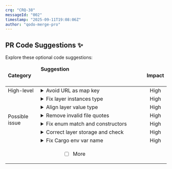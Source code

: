 ```yaml
---
crq: "CRQ-38"
messageId: "002"
timestamp: "2025-09-11T19:08:06Z"
author: "qodo-merge-pro"
---
```


## PR Code Suggestions ✨

<!-- 1db61d2 -->

Explore these optional code suggestions:

<table><thead><tr><td><strong>Category</strong></td><td align=left><strong>Suggestion&nbsp; &nbsp; &nbsp; &nbsp; &nbsp; &nbsp; &nbsp; &nbsp; &nbsp; &nbsp; &nbsp; &nbsp; &nbsp; &nbsp; &nbsp; &nbsp; &nbsp; &nbsp; &nbsp; &nbsp; &nbsp; &nbsp; &nbsp; &nbsp; &nbsp; &nbsp; &nbsp; &nbsp; &nbsp; &nbsp; &nbsp; &nbsp; &nbsp; &nbsp; &nbsp; &nbsp; &nbsp; &nbsp; &nbsp; &nbsp; &nbsp; &nbsp; &nbsp; &nbsp; &nbsp; &nbsp; &nbsp; &nbsp; &nbsp; &nbsp; &nbsp; &nbsp; &nbsp; &nbsp; &nbsp; &nbsp; &nbsp; &nbsp; &nbsp; &nbsp; &nbsp; &nbsp; &nbsp; &nbsp; &nbsp; &nbsp; </strong></td><td align=center><strong>Impact</strong></td></tr><tbody><tr><td rowspan=1>High-level</td>
<td>



<details><summary>Avoid URL as map key</summary>

___

**In <code>submodule-collector</code>, the report uses the repository's remote URL as the key <br>in its main <code>HashMap</code>. This is problematic because multiple local checkouts of the <br>same repository will overwrite each other in the report, leading to data loss. <br>The suggestion is to change the key to the unique filesystem path of each <br>repository. This ensures all found repositories are correctly represented, <br>allowing downstream tools like <code>report-analyzer-rs</code> to accurately detect duplicate <br>URLs and perform a complete reconciliation.**


### Examples:



<details>
<summary>
<a href="https://github.com/meta-introspector/git-submodules-rs-nix/pull/19/files#diff-a47f0db0f72bdfe38e4c5fc28fcb76ddd4adc991f2b12a672f14f8348411c83aR60-R63">submodule-collector/src/main.rs [60-63]</a>
</summary></details>



<details>
<summary>
<a href="https://github.com/meta-introspector/git-submodules-rs-nix/pull/19/files#diff-a47f0db0f72bdfe38e4c5fc28fcb76ddd4adc991f2b12a672f14f8348411c83aR91-R93">submodule-collector/src/main.rs [91-93]</a>
</summary></details>




### Solution Walkthrough:



#### Before:
```rust
// In submodule-collector/src/main.rs

struct Report {
    // Key is the repository URL, which is not unique on a filesystem.
    repositories: HashMap<String, RepoInfo>,
    ...
}

fn main() -> Result<...> {
    ...
    for repo_path in git_repos {
        ...
        // This will overwrite entries if multiple repos share the same URL.
        report.repositories.insert(repo_info.url.clone(), repo_info);
        ...
    }
    ...
}

```



#### After:
```rust
// In submodule-collector/src/main.rs

struct Report {
    // Key is the repository's absolute path, which is unique.
    repositories: HashMap<PathBuf, RepoInfo>,
    ...
}

fn main() -> Result<...> {
    ...
    for repo_path in git_repos {
        ...
        // The key is now the unique path, preventing data loss.
        // The repo_info object itself still contains the URL.
        report.repositories.insert(repo_info.path.clone(), repo_info);
        ...
    }
    ...
}

```




<details><summary>Suggestion importance[1-10]: 9</summary>

__

Why: The suggestion correctly identifies a critical design flaw in `submodule-collector` where using the repository URL as a map key causes data loss for multiple checkouts of the same repository, undermining the tool's reconciliation purpose.


</details></details></td><td align=center>High

</td></tr><tr><td rowspan=6>Possible issue</td>
<td>



<details><summary>Fix layer instances type</summary>

___

**<code>instances</code> should store <code>Instance<T></code>, not <code>T</code>. This currently won’t compile and <br><code>add_instance</code>/<code>describe</code> assume instances are <code>Instance<T></code>. Change the field type and <br>use <code>T::value_count()</code> for the assertion.**

[lattice_code_generator/src/lib.rs [110-133]](https://github.com/meta-introspector/git-submodules-rs-nix/pull/19/files#diff-243854d89636db85a935fa955ee16fa44ea3ca7092902bc29701c3a825b0ba0aR110-R133)

```diff
 pub struct LatticeLayer<T: HasValueCount + std::fmt::Debug> {
     pub value_type: ValueType,
-    pub instances: Vec<T>,
+    pub instances: Vec<Instance<T>>,
 }
 
 impl<T: HasValueCount + std::fmt::Debug> LatticeLayer<T> {
     pub fn new(value_type: ValueType) -> Self {
         Self { value_type, instances: Vec::new() }
     }
 
     pub fn add_instance(&mut self, instance: Instance<T>) {
-        assert_eq!(instance.units[0].value_count(), self.value_type.count(),
+        assert_eq!(T::value_count(), self.value_type.count(),
                    "Instance unit value count must match layer's value type");
         self.instances.push(instance);
     }
 
     pub fn describe(&self) {
         println!("\n--- Lattice Layer: {:?} (k={}) ---", self.value_type, self.value_type.count());
         for instance in &self.instances {
             instance.describe();
         }
     }
 }
```



`[To ensure code accuracy, apply this suggestion manually]`


<details><summary>Suggestion importance[1-10]: 9</summary>

__

Why: The suggestion correctly identifies a compilation error where an `Instance<T>` is pushed into a `Vec<T>`, and also improves a fragile assertion, preventing a potential panic.


</details></details></td><td align=center>High

</td></tr><tr><td>



<details><summary>Align layer value type</summary>

___

**These layers use <code>bool</code> units (k=2) but are created with a 3-value type, causing a <br>runtime assert/panic on insert. Align the layer <code>ValueType</code> to <code>Bit</code> to match the <br>unit type.**

[src/lib.rs [27-29]](https://github.com/meta-introspector/git-submodules-rs-nix/pull/19/files#diff-b1a35a68f14e696205874893c07fd24fdb88882b47c23cc0e0c80a30c7d53759R27-R29)

```diff
-let mut crq_documentation_layer = LatticeLayer::<bool>::new(ValueType::ThreeValue);
-let mut meme_documentation_layer = LatticeLayer::<bool>::new(ValueType::ThreeValue);
-let mut general_documentation_layer = LatticeLayer::<bool>::new(ValueType::ThreeValue);
+let mut crq_documentation_layer = LatticeLayer::<bool>::new(ValueType::Bit);
+let mut meme_documentation_layer = LatticeLayer::<bool>::new(ValueType::Bit);
+let mut general_documentation_layer = LatticeLayer::<bool>::new(ValueType::Bit);
```



`[To ensure code accuracy, apply this suggestion manually]`


<details><summary>Suggestion importance[1-10]: 9</summary>

__

Why: The suggestion correctly identifies a type mismatch that would cause a runtime panic due to an assertion failure, as the `LatticeLayer` is initialized with `ValueType::ThreeValue` but expects `bool` units.


</details></details></td><td align=center>High

</td></tr><tr><td>



<details><summary>Remove invalid file quotes</summary>

___

**The file is wrapped in non-Rust triple quotes, making the source invalid. Remove <br>the stray quotes so it’s valid Rust (or convert them to proper Rust comments).**

[src/grand_unified_search.rs [1-148]](https://github.com/meta-introspector/git-submodules-rs-nix/pull/19/files#diff-b8a48c02f53b75052bc23d20df7488207a5b86d7815d3fb29ef0b8b985553ab1R1-R148)

```diff
-"""//! This program conceptually outlines a "Grand Unified Search" system in Rust.
+//! This program conceptually outlines a "Grand Unified Search" system in Rust.
 ...
-""
+// (rest of file unchanged; removed stray closing quotes)
```



`[To ensure code accuracy, apply this suggestion manually]`


<details><summary>Suggestion importance[1-10]: 9</summary>

__

Why: The suggestion correctly identifies that the entire file is wrapped in triple quotes, which is invalid Rust syntax and would prevent compilation.


</details></details></td><td align=center>High

</td></tr><tr><td>



<details><summary>Fix enum match and constructors</summary>

___

**The <code>count</code> method currently returns no values and the <code>zos_sequence</code> constructs <br>tuple variants without required payloads, causing compile errors. Implement <br>concrete returns in the match arms and pass canonical payloads for tuple <br>variants. This ensures the enum is well-formed and usable across the lattice <br>code.**

[generated_lattice_code/value_type.rs [1]](https://github.com/meta-introspector/git-submodules-rs-nix/pull/19/files#diff-4534ce506bbc5e0a512da2a9f61948dc44575940029777e3be9fa6f1ce706735R1-R1)

```diff
-# [derive (Debug , PartialEq , Eq , Clone , Copy)] pub enum ValueType { Bit , ThreeValue , FiveValue , PrimeValue7 (u8) , PrimeValue11 (u8) , PrimeValue13 (u8) , PrimeValue17 (u8) , PrimeValue19 (u8) , } impl ValueType { pub fn count (& self) -> u8 { match self { ValueType :: Bit , ValueType :: ThreeValue , ValueType :: FiveValue , ValueType :: PrimeValue7 (p) , ValueType :: PrimeValue11 (p) , ValueType :: PrimeValue13 (p) , ValueType :: PrimeValue17 (p) , ValueType :: PrimeValue19 (p) , } } pub fn zos_sequence () -> Vec < ValueType > { vec ! [ValueType :: Bit , ValueType :: ThreeValue , ValueType :: FiveValue , ValueType :: PrimeValue7 , ValueType :: PrimeValue11 , ValueType :: PrimeValue13 , ValueType :: PrimeValue17 , ValueType :: PrimeValue19 ,] } }
+#[derive(Debug, PartialEq, Eq, Clone, Copy)]
+pub enum ValueType {
+    Bit,
+    ThreeValue,
+    FiveValue,
+    PrimeValue7(u8),
+    PrimeValue11(u8),
+    PrimeValue13(u8),
+    PrimeValue17(u8),
+    PrimeValue19(u8),
+}
 
+impl ValueType {
+    pub fn count(&self) -> u8 {
+        match self {
+            ValueType::Bit => 2,
+            ValueType::ThreeValue => 3,
+            ValueType::FiveValue => 5,
+            ValueType::PrimeValue7(_) => 7,
+            ValueType::PrimeValue11(_) => 11,
+            ValueType::PrimeValue13(_) => 13,
+            ValueType::PrimeValue17(_) => 17,
+            ValueType::PrimeValue19(_) => 19,
+        }
+    }
+
+    pub fn zos_sequence() -> Vec<ValueType> {
+        vec![
+            ValueType::Bit,
+            ValueType::ThreeValue,
+            ValueType::FiveValue,
+            ValueType::PrimeValue7(7),
+            ValueType::PrimeValue11(11),
+            ValueType::PrimeValue13(13),
+            ValueType::PrimeValue17(17),
+            ValueType::PrimeValue19(19),
+        ]
+    }
+}
+
```



`[To ensure code accuracy, apply this suggestion manually]`


<details><summary>Suggestion importance[1-10]: 9</summary>

__

Why: The suggestion correctly identifies two compile-time errors in the generated code: the `count` method's match arms do not return values, and the `zos_sequence` function instantiates enum variants without their required payloads.


</details></details></td><td align=center>High

</td></tr><tr><td>



<details><summary>Correct layer storage and check</summary>

___

**The <code>instances</code> field type does not match what <code>add_instance</code> pushes, and calling a <br>static trait method via an instance will not compile and may also panic on empty <br><code>units</code>. Store <code>Instance<T></code> in <code>instances</code> and compare <code>T::value_count()</code> against the <br>layer’s value type. This removes the out-of-bounds risk and fixes the type <br>mismatch.**

[generated_lattice_code/lattice_layer_struct.rs [1]](https://github.com/meta-introspector/git-submodules-rs-nix/pull/19/files#diff-0aacd04a7a621f806b54ffa94092f874682700841e03474720504945ec824126R1-R1)

```diff
-# [derive (Debug , Clone)] pub struct LatticeLayer < T : HasValueCount + std :: fmt :: Debug > { pub value_type : ValueType , pub instances : Vec < T > , } impl < T : HasValueCount + std :: fmt :: Debug > LatticeLayer < T > { pub fn new (value_type : ValueType) -> Self { Self { value_type , instances : Vec :: new () } } pub fn add_instance (& mut self , instance : Instance < T >) { assert_eq ! (instance . units [0] . value_count () , self . value_type . count () , "Instance unit value count must match layer's value type") ; self . instances . push (instance) ; } pub fn describe (& self) { println ! ("\n--- Lattice Layer: {:?} (k={}) ---" , self . value_type , self . value_type . count ()) ; for instance in & self . instances { instance . describe () ; } } }
+#[derive(Debug, Clone)]
+pub struct LatticeLayer<T: HasValueCount + std::fmt::Debug> {
+    pub value_type: ValueType,
+    pub instances: Vec<Instance<T>>,
+}
 
+impl<T: HasValueCount + std::fmt::Debug> LatticeLayer<T> {
+    pub fn new(value_type: ValueType) -> Self {
+        Self {
+            value_type,
+            instances: Vec::new(),
+        }
+    }
+
+    pub fn add_instance(&mut self, instance: Instance<T>) {
+        assert_eq!(
+            T::value_count(),
+            self.value_type.count(),
+            "Instance unit value count must match layer's value type"
+        );
+        self.instances.push(instance);
+    }
+
+    pub fn describe(&self) {
+        println!(
+            "\n--- Lattice Layer: {:?} (k={}) ---",
+            self.value_type,
+            self.value_type.count()
+        );
+        for instance in &self.instances {
+            instance.describe();
+        }
+    }
+}
+
```



`[To ensure code accuracy, apply this suggestion manually]`


<details><summary>Suggestion importance[1-10]: 9</summary>

__

Why: The suggestion correctly identifies a compile-time type mismatch where an `Instance<T>` is pushed into a `Vec<T>`, and also points out a potential panic from accessing `units[0]` which it corrects by using the static `T::value_count()` method.


</details></details></td><td align=center>High

</td></tr><tr><td>



<details><summary>Fix Cargo env var name</summary>

___

**The Cargo-provided env var replaces hyphens with underscores in binary names. <br>Use the underscore form so the variable resolves at compile time and the test <br>can locate the binary. This prevents a build-time "environment variable not <br>defined" error.**

[submodule-collector/tests/main_execution_test.rs [6]](https://github.com/meta-introspector/git-submodules-rs-nix/pull/19/files#diff-f0ca198a718b31ebcb98cfb1b258adf263175cf536d8c8883def9223df093fdbR6-R6)

```diff
-let cargo_bin_path = PathBuf::from(env!("CARGO_BIN_EXE_submodule-collector"));
+let cargo_bin_path = PathBuf::from(env!("CARGO_BIN_EXE_submodule_collector"));
```



`[To ensure code accuracy, apply this suggestion manually]`


<details><summary>Suggestion importance[1-10]: 9</summary>

__

Why: The suggestion correctly identifies that Cargo normalizes hyphens to underscores in environment variables for binary executables, fixing a definite compile-time error in the test setup.


</details></details></td><td align=center>High

</td></tr>
<tr><td align="center" colspan="2">

- [ ] More <!-- /improve --more_suggestions=true -->

</td><td></td></tr></tbody></table>
